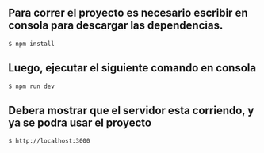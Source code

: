 ## Para correr el proyecto es necesario escribir en consola para descargar las dependencias.
    $ npm install

## Luego, ejecutar el siguiente comando en consola
    $ npm run dev

## Debera mostrar que el servidor esta corriendo, y ya se podra usar el proyecto
    $ http://localhost:3000